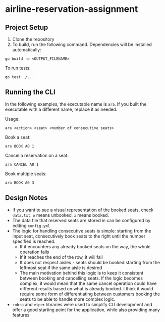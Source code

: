 # airline-reservation-assignment

## Project Setup
1. Clone the repository
2. To build, run the following command. Dependencies will be installed automatically:
```
go build -o <OUTPUT_FILENAME>
```

To run tests:
```
go test ./...
```

## Running the CLI
In the following examples, the executable name is `ara`. If you built the executable with a different name, replace it as needed.

Usage:
```
ara <action> <seat> <number of consecutive seats>
```

Book a seat:
```
ara BOOK A0 1
```

Cancel a reservation on a seat:
```
ara CANCEL A0 1
```

Book multiple seats:
```
ara BOOK A0 3
```

## Design Notes
* If you want to see a visual representation of the booked seats, check `data.txt`. `o` means unbooked, `x` means booked.
* The data file that reserved seats are stored in can be configured by editing `config.yml`
* The logic for handling consecutive seats is simple: starting from the input seat, consecutively book seats to the right until the number specified is reached.
    * If it encounters any already booked seats on the way, the whole operation fails
    * If it reaches the end of the row, it will fail
    * It does not respect aisles - seats should be booked starting from the leftmost seat if the same aisle is desired
    * The main motivation behind this logic is to keep it consistent between booking and cancelling seats. If the logic becomes complex, it would mean that the same cancel operation could have different results based on what is already booked. I think it would require some form of differentiating between customers booking the seats to be able to handle more complex logic.
* `cobra` and `viper` libraries were used to simplify CLI development and offer a good starting point for the application, while also providing many features
